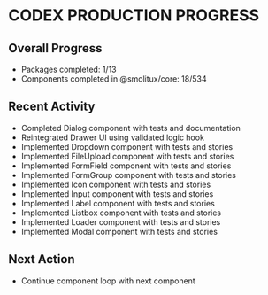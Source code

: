 # CODEX PRODUCTION PROGRESS

## Overall Progress
- Packages completed: 1/13
- Components completed in @smolitux/core: 18/534


## Recent Activity
- Completed Dialog component with tests and documentation
- Reintegrated Drawer UI using validated logic hook
- Implemented Dropdown component with tests and stories
- Implemented FileUpload component with tests and stories
- Implemented FormField component with tests and stories
- Implemented FormGroup component with tests and stories
- Implemented Icon component with tests and stories
- Implemented Input component with tests and stories
- Implemented Label component with tests and stories
- Implemented Listbox component with tests and stories
- Implemented Loader component with tests and stories
- Implemented Modal component with tests and stories

## Next Action
- Continue component loop with next component

